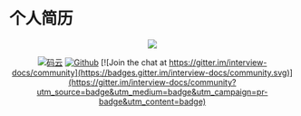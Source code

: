# 个人简历


<div align="center">  
<img src="https://images.gitee.com/uploads/images/2019/0103/191141_7edb20c3_1478371.png" width=""/>
</br>



[![码云](https://img.shields.io/badge/Gitee-%E7%A0%81%E4%BA%91-yellow.svg)](https://gitee.com/qinxuewu)
[![Github](https://img.shields.io/badge/Github-Github-red.svg)](https://github.com/a870439570) [![Join the chat at https://gitter.im/interview-docs/community](https://badges.gitter.im/interview-docs/community.svg)](https://gitter.im/interview-docs/community?utm_source=badge&utm_medium=badge&utm_campaign=pr-badge&utm_content=badge)
</div>
